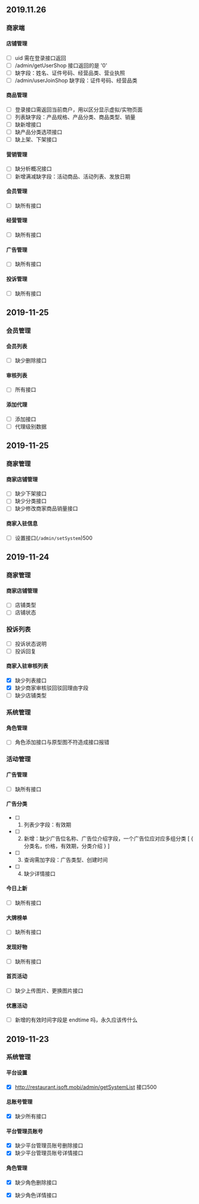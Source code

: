 ## 2019.11.26

### 商家端

#### 店铺管理

- [ ] uid 需在登录接口返回
- [ ] /admin/getUserShop 接口返回的是 '0'
- [ ] 缺字段：姓名、证件号码、经营品类、营业执照
- [ ] /admin/userJoinShop 缺字段：证件号码、经营品类

#### 商品管理

- [ ] 登录接口需返回当前商户，用以区分显示虚拟/实物页面
- [ ] 列表缺字段：产品规格、产品分类、商品类型、销量
- [ ] 缺新增接口
- [ ] 缺产品分类选项接口
- [ ] 缺上架、下架接口

#### 营销管理

- [ ] 缺分析概况接口
- [ ] 新增满减缺字段：活动商品、活动列表、发放日期

#### 会员管理

- [ ] 缺所有接口

#### 经营管理

- [ ] 缺所有接口

#### 广告管理

- [ ] 缺所有接口

#### 投诉管理

- [ ] 缺所有接口

## 2019-11-25
### 会员管理
#### 会员列表
- [ ] 缺少删除接口

#### 审核列表
- [ ] 所有接口

#### 添加代理
- [ ] 添加接口
- [ ] 代理级别数据

## 2019-11-25

### 商家管理
#### 商家店铺管理

- [ ] 缺少下架接口
- [ ] 缺少分类接口
- [ ] 缺少修改商家商品销量接口

#### 商家入驻信息
- [ ] 设置接口(`/admin/setSystem`)500

## 2019-11-24

### 商家管理
#### 商家店铺管理

- [ ] 店铺类型
- [ ] 店铺状态

### 投诉列表
- [ ] 投诉状态说明
- [ ] 投诉回复

#### 商家入驻审核列表
- [x] 缺少列表接口
- [x] 缺少商家审核驳回驳回理由字段
- [ ] 缺少店铺类型

### 系统管理
#### 角色管理
- [ ] 角色添加接口与原型图不符造成接口报错


### 活动管理
#### 广告管理

- [ ] 缺所有接口

#### 广告分类

- [ ] 1. 列表少字段：有效期
- [ ] 2. 新增：缺少广告位名称、广告位介绍字段，一个广告位应对应多组分类  [ { 分类名，价格，有效期，分类介绍 } ]
- [ ] 3. 查询需加字段：广告类型、创建时间
- [ ] 4. 缺少详情接口

#### 今日上新

- [ ] 缺所有接口

#### 大牌榜单

- [ ] 缺所有接口

#### 发现好物

- [ ] 缺所有接口

#### 首页活动

- [ ] 缺少上传图片、更换图片接口

#### 优惠活动

- [ ] 新增的有效时间字段是 endtime 吗，永久应该传什么


## 2019-11-23

### 系统管理
#### 平台设置
- [x] http://restaurant.isoft.mobi/admin/getSystemList 接口500

#### 总账号管理
- [x] 缺少所有接口

#### 平台管理员账号
- [x] 缺少平台管理员账号删除接口
- [x] 缺少平台管理员账号详情接口

#### 角色管理
- [x] 缺少角色删除接口
- [x] 缺少角色详情接口



